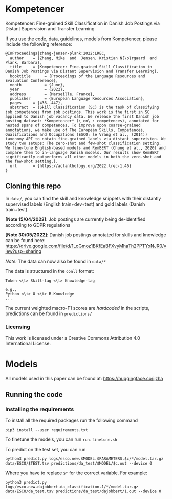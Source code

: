 # Kompetencer
Kompetencer: Fine-grained Skill Classification in Danish Job Postings via Distant Supervision and Transfer Learning

If you use the code, data, guidelines, models from Kompetencer, please include the following reference:

```
@InProceedings{zhang-jensen-plank:2022:LREC,
  author    = {Zhang, Mike  and  Jensen, Kristian N{\o}rgaard  and  Plank, Barbara},
  title     = {Kompetencer: Fine-grained Skill Classification in Danish Job Postings via Distant Supervision and Transfer Learning},
  booktitle      = {Proceedings of the Language Resources and Evaluation Conference},
  month          = {June},
  year           = {2022},
  address        = {Marseille, France},
  publisher      = {European Language Resources Association},
  pages     = {436--447},
  abstract  = {Skill Classification (SC) is the task of classifying job competences from job postings. This work is the first in SC applied to Danish job vacancy data. We release the first Danish job posting dataset: *Kompetencer* (\_en\_: competences), annotated for nested spans of competences. To improve upon coarse-grained annotations, we make use of The European Skills, Competences, Qualifications and Occupations (ESCO; le Vrang et al., (2014)) taxonomy API to obtain fine-grained labels via distant supervision. We study two setups: The zero-shot and few-shot classification setting. We fine-tune English-based models and RemBERT (Chung et al., 2020) and compare them to in-language Danish models. Our results show RemBERT significantly outperforms all other models in both the zero-shot and the few-shot setting.},
  url       = {https://aclanthology.org/2022.lrec-1.46}
}
```

## Cloning this repo

In `data/`, you can find the skill and knowledge snippets with their distantly supervised labels (English train+dev+test)
and gold labels (Danish train+test).

__[Note 15/04/2022]__: Job postings are currently being de-identified according to GDPR regulations

__[Note 30/05/2022]__: Danish job postings annotated for skills and knowledge can be found here: https://drive.google.com/file/d/1LoGmoz1BKfEaBFXvyMhaTh2PPTYxNJR0/view?usp=sharing

*Note:* The data can now also be found in `data/*`

The data is structured in the `conll` format:
```
Token <\t> Skill-tag <\t> Knowledge-tag

e.g.,
Python <\t> O <\t> B-Knowledge
...
```

The current weighted macro-F1 scores are *hardcoded* in the scripts, predictions can be found in `predictions/`


### Licensing
This work is licensed under a Creative Commons Attribution 4.0 International License.

# Models

All models used in this paper can be found at: https://huggingface.co/jjzha

## Running the code

### Installing the requirements

To install all the required packages run the following command

```
pip3 install --user requirements.txt
```
To finetune the models, you can run `run.finetune.sh`

To predict on the test set, you can run 
```
python3 predict.py logs/esco.new.$MODEL.$PARAMETERS.$c/*/model.tar.gz data/ESCO/$TEST.tsv predictions/da_test/$MODEL/$c.out --device 0
```

Where you have to replace `$*` for the correct variable. For example:
```
python3 predict.py logs/esco.new.dajobbert.da_classification.1/*/model.tar.gz data/ESCO/da_test.tsv predictions/da_test/dajobbert/1.out --device 0
```
